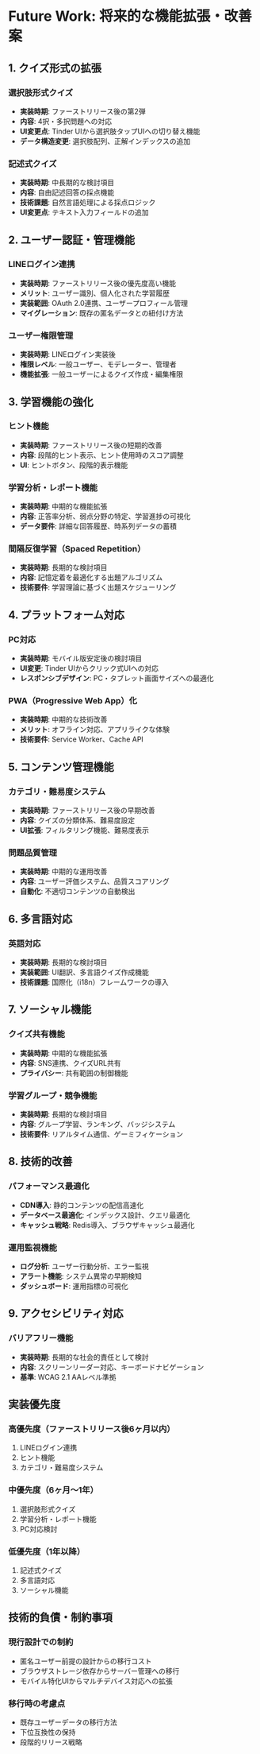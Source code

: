 # Future Work: 将来的な機能拡張・改善案

## 1. クイズ形式の拡張

### 選択肢形式クイズ

- **実装時期**: ファーストリリース後の第2弾
- **内容**: 4択・多択問題への対応
- **UI変更点**: Tinder UIから選択肢タップUIへの切り替え機能
- **データ構造変更**: 選択肢配列、正解インデックスの追加

### 記述式クイズ

- **実装時期**: 中長期的な検討項目
- **内容**: 自由記述回答の採点機能
- **技術課題**: 自然言語処理による採点ロジック
- **UI変更点**: テキスト入力フィールドの追加

## 2. ユーザー認証・管理機能

### LINEログイン連携

- **実装時期**: ファーストリリース後の優先度高い機能
- **メリット**: ユーザー識別、個人化された学習履歴
- **実装範囲**: OAuth 2.0連携、ユーザープロフィール管理
- **マイグレーション**: 既存の匿名データとの紐付け方法

### ユーザー権限管理

- **実装時期**: LINEログイン実装後
- **権限レベル**: 一般ユーザー、モデレーター、管理者
- **機能拡張**: 一般ユーザーによるクイズ作成・編集権限

## 3. 学習機能の強化

### ヒント機能

- **実装時期**: ファーストリリース後の短期的改善
- **内容**: 段階的ヒント表示、ヒント使用時のスコア調整
- **UI**: ヒントボタン、段階的表示機能

### 学習分析・レポート機能

- **実装時期**: 中期的な機能拡張
- **内容**: 正答率分析、弱点分野の特定、学習進捗の可視化
- **データ要件**: 詳細な回答履歴、時系列データの蓄積

### 間隔反復学習（Spaced Repetition）

- **実装時期**: 長期的な検討項目
- **内容**: 記憶定着を最適化する出題アルゴリズム
- **技術要件**: 学習理論に基づく出題スケジューリング

## 4. プラットフォーム対応

### PC対応

- **実装時期**: モバイル版安定後の検討項目
- **UI変更**: Tinder UIからクリック式UIへの対応
- **レスポンシブデザイン**: PC・タブレット画面サイズへの最適化

### PWA（Progressive Web App）化

- **実装時期**: 中期的な技術改善
- **メリット**: オフライン対応、アプリライクな体験
- **技術要件**: Service Worker、Cache API

## 5. コンテンツ管理機能

### カテゴリ・難易度システム

- **実装時期**: ファーストリリース後の早期改善
- **内容**: クイズの分類体系、難易度設定
- **UI拡張**: フィルタリング機能、難易度表示

### 問題品質管理

- **実装時期**: 中期的な運用改善
- **内容**: ユーザー評価システム、品質スコアリング
- **自動化**: 不適切コンテンツの自動検出

## 6. 多言語対応

### 英語対応

- **実装時期**: 長期的な検討項目
- **実装範囲**: UI翻訳、多言語クイズ作成機能
- **技術課題**: 国際化（i18n）フレームワークの導入

## 7. ソーシャル機能

### クイズ共有機能

- **実装時期**: 中期的な機能拡張
- **内容**: SNS連携、クイズURL共有
- **プライバシー**: 共有範囲の制御機能

### 学習グループ・競争機能

- **実装時期**: 長期的な検討項目
- **内容**: グループ学習、ランキング、バッジシステム
- **技術要件**: リアルタイム通信、ゲーミフィケーション

## 8. 技術的改善

### パフォーマンス最適化

- **CDN導入**: 静的コンテンツの配信高速化
- **データベース最適化**: インデックス設計、クエリ最適化
- **キャッシュ戦略**: Redis導入、ブラウザキャッシュ最適化

### 運用監視機能

- **ログ分析**: ユーザー行動分析、エラー監視
- **アラート機能**: システム異常の早期検知
- **ダッシュボード**: 運用指標の可視化

## 9. アクセシビリティ対応

### バリアフリー機能

- **実装時期**: 長期的な社会的責任として検討
- **内容**: スクリーンリーダー対応、キーボードナビゲーション
- **基準**: WCAG 2.1 AAレベル準拠

## 実装優先度

### 高優先度（ファーストリリース後6ヶ月以内）

1. LINEログイン連携
2. ヒント機能
3. カテゴリ・難易度システム

### 中優先度（6ヶ月〜1年）

1. 選択肢形式クイズ
2. 学習分析・レポート機能
3. PC対応検討

### 低優先度（1年以降）

1. 記述式クイズ
2. 多言語対応
3. ソーシャル機能

## 技術的負債・制約事項

### 現行設計での制約

- 匿名ユーザー前提の設計からの移行コスト
- ブラウザストレージ依存からサーバー管理への移行
- モバイル特化UIからマルチデバイス対応への拡張

### 移行時の考慮点

- 既存ユーザーデータの移行方法
- 下位互換性の保持
- 段階的リリース戦略
